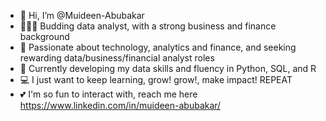 - 👋 Hi, I’m @Muideen-Abubakar
- 🙍🏾‍♂️ Budding data analyst, with a strong business and finance background
- 👀 Passionate about technology, analytics and finance, and seeking rewarding data/business/financial analyst roles 
- 🌱 Currently developing my data skills and fluency in Python, SQL, and R
- 💻 I just want to keep learning, grow! grow!, make impact! REPEAT
- 💕 I'm so fun to interact with, reach me here https://www.linkedin.com/in/muideen-abubakar/ 

<!---
Muideen-Abubakar/Muideen-Abubakar is a ✨ special ✨ repository because its `README.md` (this file) appears on your GitHub profile.
You can click the Preview link to take a look at your changes.
--->

